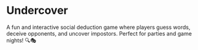 # Undercover
A fun and interactive social deduction game where players guess words, deceive opponents, and uncover impostors. Perfect for parties and game nights! 🔍🎭
